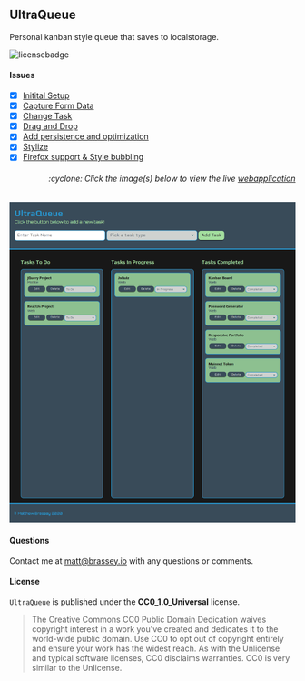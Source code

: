 ## UltraQueue

Personal kanban style queue that saves to localstorage.

![licensebadge](https://img.shields.io/badge/license-CC0_1.0_Universal-blue)

#### Issues

- [x] [Initital Setup](https://github.com/MBrassey/UltraQueue/issues/1)
- [x] [Capture Form Data](https://github.com/MBrassey/UltraQueue/issues/2)
- [x] [Change Task](https://github.com/MBrassey/UltraQueue/issues/3)
- [x] [Drag and Drop](https://github.com/MBrassey/UltraQueue/issues/4) 
- [x] [Add persistence and optimization](https://github.com/MBrassey/UltraQueue/issues/5)
- [x] [Stylize](https://github.com/MBrassey/UltraQueue/issues/6)
- [x] [Firefox support & Style bubbling](https://github.com/MBrassey/UltraQueue/issues/7)

<h6><p align="right">:cyclone: Click the image(s) below to view the live <a id="Screenshots" href="https://MBrassey.github.io/UltraQueue/">webapplication</a></p></h6>

[<p align="center"><img src="assets/img/Preview.png">](https://MBrassey.github.io/UltraQueue/)

#### Questions

Contact me at [matt@brassey.io](mailto:matt@brassey.io) with any questions or comments.

#### License

`UltraQueue` is published under the __CC0_1.0_Universal__ license.

> The Creative Commons CC0 Public Domain Dedication waives copyright interest in a work you've created and dedicates it to the world-wide public domain. Use CC0 to opt out of copyright entirely and ensure your work has the widest reach. As with the Unlicense and typical software licenses, CC0 disclaims warranties. CC0 is very similar to the Unlicense.